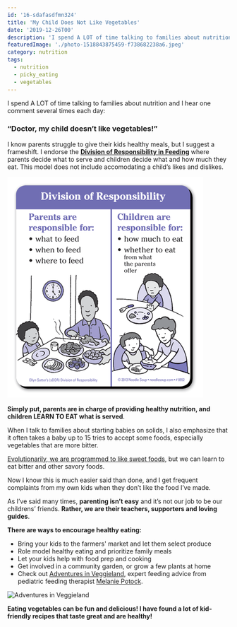 ```yaml
---
id: '16-sdafasdfmn324'
title: 'My Child Does Not Like Vegetables'
date: '2019-12-26T00'
description: 'I spend A LOT of time talking to families about nutrition and I hear one comment several times each day: "Doctor, my child doesn’t like vegetables!"  I know parents struggle to give their kids healthy meals, but I suggest a frameshift.'
featuredImage: './photo-1518843875459-f738682238a6.jpeg'
category: nutrition
tags:
  - nutrition
  - picky_eating
  - vegetables
---
```


I spend A LOT of time talking to families about nutrition and I hear one comment several times each day:

### **“Doctor, my child doesn’t like vegetables!”**

I know parents struggle to give their kids healthy meals, but I suggest a frameshift. I endorse the [**Division of Responsibility in Feeding**](https://www.ellynsatterinstitute.org/satter-feeding-dynamics-model/) where parents decide what to serve and children decide what and how much they eat. This model does not include accomodating a child’s likes and dislikes.

![division of responsibilities](./8552hr.png)

**Simply put, parents are in charge of providing healthy nutrition, and children LEARN TO EAT what is served**.

When I talk to families about starting babies on solids, I also emphasize that it often takes a baby up to 15 tries to accept some foods, especially vegetables that are more bitter.

[Evolutionarily, we are programmed to like sweet foods](https://www.smithsonianmag.com/arts-culture/the-evolution-of-the-sweet-tooth-79895734/), but we can learn to eat bitter and other savory foods.

Now I know this is much easier said than done, and I get frequent complaints from my own kids when they don’t like the food I’ve made.

As I’ve said many times, **parenting isn’t easy** and it’s not our job to be our childrens’ friends. **Rather, we are their teachers, supporters and loving guides**.

**There are ways to encourage healthy eating:**

- Bring your kids to the farmers' market and let them select produce
- Role model healthy eating and prioritize family meals
- Let your kids help with food prep and cooking
- Get involved in a community garden, or grow a few plants at home
- Check out [Adventures in Veggieland](https://www.youtube.com/watch?v=XwPy0AAavXY), expert feeding advice from pediatric feeding therapist [Melanie Potock](https://mymunchbug.com/). 

![Adventures in Veggieland](https://images-na.ssl-images-amazon.com/images/I/715AuzZd1CL.jpg)

**Eating vegetables can be fun and delicious! I have found a lot of kid-friendly recipes that taste great and are healthy!** 

